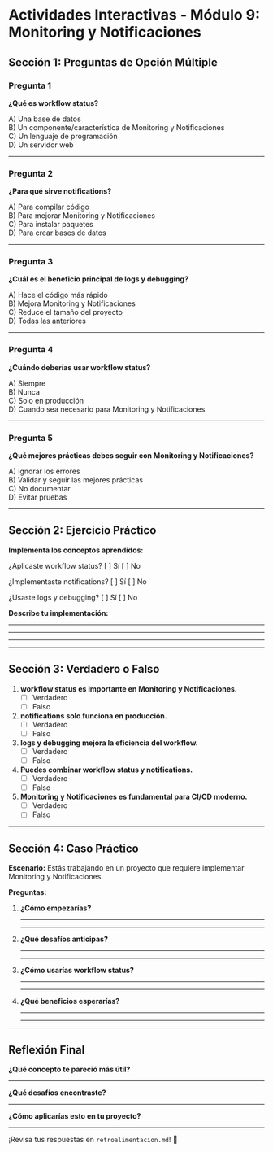 # Actividades Interactivas - Módulo 9: Monitoring y Notificaciones

## Sección 1: Preguntas de Opción Múltiple

### Pregunta 1
**¿Qué es workflow status?**

A) Una base de datos  
B) Un componente/característica de Monitoring y Notificaciones  
C) Un lenguaje de programación  
D) Un servidor web

---

### Pregunta 2
**¿Para qué sirve notifications?**

A) Para compilar código  
B) Para mejorar Monitoring y Notificaciones  
C) Para instalar paquetes  
D) Para crear bases de datos

---

### Pregunta 3
**¿Cuál es el beneficio principal de logs y debugging?**

A) Hace el código más rápido  
B) Mejora Monitoring y Notificaciones  
C) Reduce el tamaño del proyecto  
D) Todas las anteriores

---

### Pregunta 4
**¿Cuándo deberías usar workflow status?**

A) Siempre  
B) Nunca  
C) Solo en producción  
D) Cuando sea necesario para Monitoring y Notificaciones

---

### Pregunta 5
**¿Qué mejores prácticas debes seguir con Monitoring y Notificaciones?**

A) Ignorar los errores  
B) Validar y seguir las mejores prácticas  
C) No documentar  
D) Evitar pruebas

---

## Sección 2: Ejercicio Práctico

**Implementa los conceptos aprendidos:**

¿Aplicaste workflow status? [ ] Sí [ ] No

¿Implementaste notifications? [ ] Sí [ ] No

¿Usaste logs y debugging? [ ] Sí [ ] No

**Describe tu implementación:**
_______________________________________________
_______________________________________________
_______________________________________________

---

## Sección 3: Verdadero o Falso

1. **workflow status es importante en Monitoring y Notificaciones.**
   - [ ] Verdadero
   - [ ] Falso

2. **notifications solo funciona en producción.**
   - [ ] Verdadero
   - [ ] Falso

3. **logs y debugging mejora la eficiencia del workflow.**
   - [ ] Verdadero
   - [ ] Falso

4. **Puedes combinar workflow status y notifications.**
   - [ ] Verdadero
   - [ ] Falso

5. **Monitoring y Notificaciones es fundamental para CI/CD moderno.**
   - [ ] Verdadero
   - [ ] Falso

---

## Sección 4: Caso Práctico

**Escenario:** Estás trabajando en un proyecto que requiere implementar Monitoring y Notificaciones.

**Preguntas:**

1. **¿Cómo empezarías?**
   _______________________________________________
   _______________________________________________

2. **¿Qué desafíos anticipas?**
   _______________________________________________
   _______________________________________________

3. **¿Cómo usarías workflow status?**
   _______________________________________________
   _______________________________________________

4. **¿Qué beneficios esperarías?**
   _______________________________________________
   _______________________________________________

---

## Reflexión Final

**¿Qué concepto te pareció más útil?**
_______________________________________________

**¿Qué desafíos encontraste?**
_______________________________________________

**¿Cómo aplicarías esto en tu proyecto?**
_______________________________________________

¡Revisa tus respuestas en `retroalimentacion.md`! 🎉
